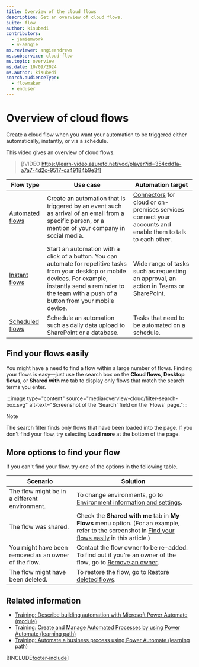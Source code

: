 ```yaml
---
title: Overview of the cloud flows
description: Get an overview of cloud flows.
suite: flow
author: kisubedi
contributors:
  - jamiemwork
  - v-aangie
ms.reviewer: angieandrews
ms.subservice: cloud-flow
ms.topic: overview
ms.date: 10/09/2024
ms.author: kisubedi
search.audienceType: 
  - flowmaker
  - enduser
---
```


# Overview of cloud flows

Create a cloud flow when you want your automation to be triggered either automatically, instantly, or via a schedule.

This video gives an overview of cloud flows.

>[!VIDEO https://learn-video.azurefd.net/vod/player?id=354cdd1a-a7a7-4d2c-9517-ca49184b9e3f]

| **Flow type**     | **Use case**         | **Automation target**          |
|-------------------|----------------------|----------------------|
| [Automated flows](get-started-logic-flow.md)                 | Create an automation that is triggered by an event such as arrival of an email from a specific person, or a mention of your company in social media.| [Connectors](/connectors/) for cloud or on-premises services connect your accounts and enable them to talk to each other. |
| [Instant flows](./mobile/mobile-create-flow.md)              | Start an automation with a click of a button. You can automate for repetitive tasks from your desktop or mobile devices. For example, instantly send a reminder to the team with a push of a button from your mobile device.                      |     Wide range of tasks such as requesting an approval, an action in Teams or SharePoint.       |
| [Scheduled flows](run-scheduled-tasks.md)                    | Schedule an automation such as daily data upload to SharePoint or a database.             |Tasks that need to be automated on a schedule. |

## Find your flows easily

You might have a need to find a flow within a large number of flows. Finding your flows is easy&mdash;just use the search box on the **Cloud flows**, **Desktop flows**, or **Shared with me** tab to display only flows that match the search terms you enter.

:::image type="content" source="media/overview-cloud/filter-search-box.svg" alt-text="Screenshot of the 'Search' field on the 'Flows' page.":::

> [!NOTE]
> The search filter finds only flows that have been loaded into the page. If you don't find your flow, try selecting **Load more** at the bottom of the page.

## More options to find your flow

If you can't find your flow, try one of the options in the following table.

|Scenario  |Solution  |
|---------|---------|
|The flow might be in a different environment.      | To change environments, go to [Environment information and settings](getting-started.md#3--environment-information-and-settings).      |
|The flow was shared.   | Check the **Shared with me** tab in **My Flows** menu option. (For an example, refer to the screenshot in [Find your flows easily](#find-your-flows-easily) in this article.)       |
| You might have been removed as an owner of the flow.    |  Contact the flow owner to be re-added. To find out if you’re an owner of the flow, go to [Remove an owner](create-team-flows.md#remove-an-owner).       |
| The flow might have been deleted.     | To restore the flow, go to [Restore deleted flows](how-tos-restore-deleted-flow.md).        |

## Related information

- [Training: Describe building automation with Microsoft Power Automate (module)](/training/modules/introduction-power-automate/)
- [Training: Create and Manage Automated Processes by using Power Automate (learning path)](/training/paths/create-manage-automated-processes-by-using-power-automate/)
- [Training: Automate a business process using Power Automate (learning path)](/training/paths/automate-process-power-automate/)

[!INCLUDE[footer-include](includes/footer-banner.md)]
